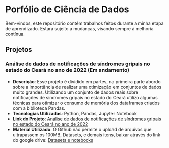 # Porfólio de Ciência de Dados

Bem-vindos, este repositório contém trabalhos feitos durante a minha etapa de aprendizado. Estará sujeito a mudanças, visando sempre à melhoria contínua.

## Projetos

### Análise de dados de notificações de síndromes gripais no estado do Ceará no ano de 2022 (Em andamento) 

- **Descrição**: Esse projeto é dividido em partes, na primeira parte abordo sobre a importância de realizar uma otimização em conjuntos de dados muito grandes. Utilizando um conjunto de dados reais sobre notificações de síndromes gripais no estado do Ceará utilizo algumas técnicas para otimizar o consumo de memória dos dataframes criados com a biblioteca Pandas.
- **Tecnologias Utilizadas**: Python, Pandas, Jupyter Notebook
- **Link do Projeto**: [Análise de dados de notificações de síndromes gripais no estado do Ceará no ano de 2022](https://github.com/heversmktr/portfolio-dados/blob/main/Notifica%C3%A7%C3%B5es%20de%20S%C3%ADndrome%20Gripal%20no%20Cear%C3%A1%20no%20ano%20de%202022/Parte%201%20-%20notificacoes_sindrome_gripal_CE_2022.ipynb)
- **Material Utilizado**: O Github não permite o upload de arquivos que ultrapassem os 100MB, Datasets, e demais itens, baixar através do link do google drive: [Datasets e notebooks](https://drive.google.com/drive/folders/1Tv5ynTqGn0v-Xzal77i6-mKf-mLWHbqs?usp=sharing)
